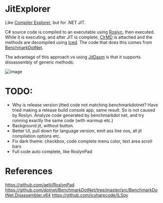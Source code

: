 # JitExplorer

Like [Compiler Explorer](https://godbolt.org/), but for .NET JIT.

C# source code is compiled to an executable using [Roslyn](https://github.com/dotnet/roslyn), then executed. While it is executing, and after JIT is complete, [ClrMD](https://github.com/microsoft/clrmd) is attached and the methods are decompiled using [Iced](https://github.com/0xd4d/iced). The code that does this comes from [BenchmarkDotNet](https://github.com/dotnet/BenchmarkDotNet/tree/master/src/BenchmarkDotNet.Disassembler.x64).

The advantage of this approach vs using [JitDasm](https://github.com/0xd4d/JitDasm) is that it supports dissassembly of generic methods:

![image](https://user-images.githubusercontent.com/12851828/86315174-53b92d80-bbde-11ea-8e24-cdfd52ea6d00.png)

# TODO:

- Why is release version jitted code not matching benchmarkdotnet? Have tried making a release build console app, same result. So is not caused by Roslyn. Analyze code generated by benchmarkdot net, and try running exactly the same code (with warmup etc.)
- Background jit, without button.
- Better UI, pull down for language version, emit ass line nos, all jit compilation options etc.
- Fix dark theme: checkbox, code complete menu color, text area scroll bars
- Full code auto complete, like RoslynPad


# References

https://github.com/aelij/RoslynPad
https://github.com/dotnet/BenchmarkDotNet/tree/master/src/BenchmarkDotNet.Disassembler.x64
https://github.com/icsharpcode/ILSpy
